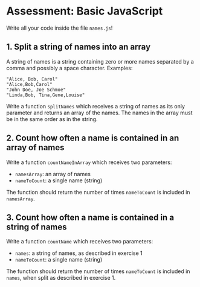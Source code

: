 # Assessment: Basic JavaScript

Write all your code inside the file `names.js`!

## 1. Split a string of names into an array

A string of names is a string containing zero or more names separated by a comma
and possibly a space character. Examples:

    "Alice, Bob, Carol"
    "Alice,Bob,Carol"
    "John Doe, Joe Schmoe"
    "Linda,Bob, Tina,Gene,Louise"

Write a function `splitNames` which receives a string of names as its only
parameter and returns an array of the names. The names in the array must be in
the same order as in the string.

## 2. Count how often a name is contained in an array of names

Write a function `countNameInArray` which receives two parameters:

- `namesArray`: an array of names
- `nameToCount`: a single name (string)

The function should return the number of times `nameToCount` is included
in `namesArray`.

## 3. Count how often a name is contained in a string of names

Write a function `countName` which receives two parameters:

- `names`: a string of names, as described in exercise 1
- `nameToCount`: a single name (string)

The function should return the number of times `nameToCount` is included
in `names`, when split as described in exercise 1.
